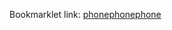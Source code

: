 Bookmarklet link: [phonephonephone](javascript:(function(){_ppp=document.createElement('SCRIPT');_ppp.type='text/javascript';_ppp.src='https://raw.github.com/parkan/phonephonephone/master/js/phonephonephone.js?';document.getElementsByTagName('head')[0].appendChild(_ppp);})();)
